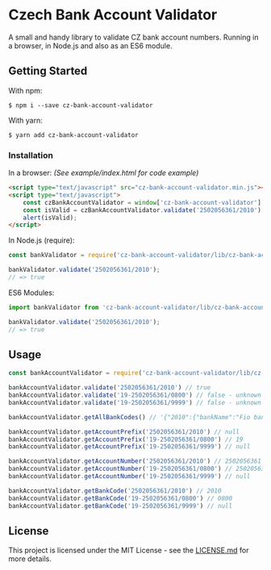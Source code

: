 # Czech Bank Account Validator

A small and handy library to validate CZ bank account numbers. Running in a browser, in Node.js and also as an ES6 module.

## Getting Started

With npm:

```shell
$ npm i --save cz-bank-account-validator
```

With yarn:

```shell
$ yarn add cz-bank-account-validator
```

### Installation

In a browser:
_(See example/index.html for code example)_

```html
<script type="text/javascript" src="cz-bank-account-validator.min.js"></script>
<script type="text/javascript">
    const czBankAccountValidator = window['cz-bank-account-validator'];
    const isValid = czBankAccountValidator.validate('2502056361/2010');
    alert(isValid);
</script>
```

In Node.js (require):

```js
const bankValidator = require('cz-bank-account-validator/lib/cz-bank-account-validator');

bankValidator.validate('2502056361/2010');
// => true
```

ES6 Modules:

```js
import bankValidator from 'cz-bank-account-validator/lib/cz-bank-account-validator';

bankValidator.validate('2502056361/2010');
// => true
```

## Usage

```js
const bankAccountValidator = require('cz-bank-account-validator/lib/cz-bank-account-validator');

bankAccountValidator.validate('2502056361/2010') // true
bankAccountValidator.validate('19-2502056361/0800') // false - unknown bank code
bankAccountValidator.validate('19-2502056361/9999') // false - unknown bank code

bankAccountValidator.getAllBankCodes() // '{"2010":{"bankName":"Fio banka, a.s."},"2020":{"bankName":"MUFG Bank (Europe) N.V. Prague Branch"},"2030":{"bankName":"AKCENTA, spořitelní a úvěrní družstvo"}, ... "0710":{"bankName":"Česká národní banka"},"0800":{"bankName":"Česká spořitelna, a.s."}}'

bankAccountValidator.getAccountPrefix('2502056361/2010') // null
bankAccountValidator.getAccountPrefix('19-2502056361/0800') // 19
bankAccountValidator.getAccountPrefix('19-2502056361/9999') // null

bankAccountValidator.getAccountNumber('2502056361/2010') // 2502056361
bankAccountValidator.getAccountNumber('19-2502056361/0800') // 2502056361
bankAccountValidator.getAccountNumber('19-2502056361/9999') // null

bankAccountValidator.getBankCode('2502056361/2010') // 2010
bankAccountValidator.getBankCode('19-2502056361/0800') // 0800
bankAccountValidator.getBankCode('19-2502056361/9999') // null

```

## License

This project is licensed under the MIT License - see the [LICENSE.md](LICENSE.md) for more details.

